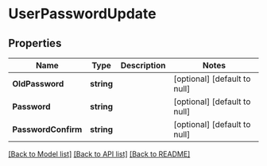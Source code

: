 # UserPasswordUpdate

## Properties
Name | Type | Description | Notes
------------ | ------------- | ------------- | -------------
**OldPassword** | **string** |  | [optional] [default to null]
**Password** | **string** |  | [optional] [default to null]
**PasswordConfirm** | **string** |  | [optional] [default to null]

[[Back to Model list]](../README.md#documentation-for-models) [[Back to API list]](../README.md#documentation-for-api-endpoints) [[Back to README]](../README.md)

